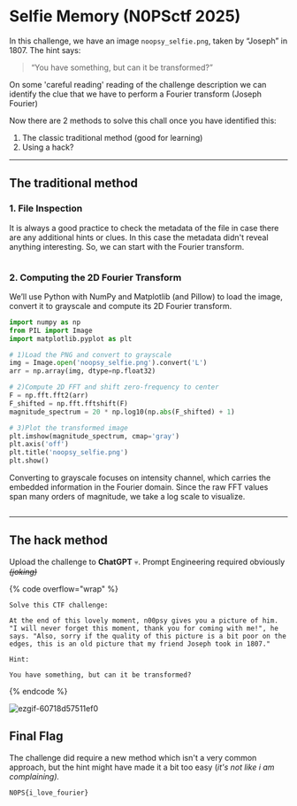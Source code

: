 # Selfie Memory (N0PSctf 2025)

In this challenge, we have an image `noopsy_selfie.png`, taken by “Joseph” in 1807. The hint says:

> “You have something, but can it be transformed?”

On some 'careful reading' reading of the challenge description we can identify the clue that we have to perform a Fourier transform (Joseph Fourier)

Now there are 2 methods to solve this chall once you have identified this:

1. The classic traditional method (good for learning)
2. Using a hack?

***

## The traditional method

### 1. File Inspection

It is always a good practice to check the metadata of the file in case there are any additional hints or clues. In this case the metadata didn't reveal anything interesting. So, we can start with the Fourier transform.

<figure><img src="https://github.com/user-attachments/assets/207cb48a-5865-4995-8c54-1ad581d2001c" alt=""><figcaption></figcaption></figure>

### 2. Computing the 2D Fourier Transform

We’ll use Python with NumPy and Matplotlib (and Pillow) to load the image, convert it to grayscale and compute its 2D Fourier transform.

```python
import numpy as np
from PIL import Image
import matplotlib.pyplot as plt

# 1)Load the PNG and convert to grayscale
img = Image.open('noopsy_selfie.png').convert('L')
arr = np.array(img, dtype=np.float32)

# 2)Compute 2D FFT and shift zero-frequency to center
F = np.fft.fft2(arr)
F_shifted = np.fft.fftshift(F)
magnitude_spectrum = 20 * np.log10(np.abs(F_shifted) + 1)

# 3)Plot the transformed image
plt.imshow(magnitude_spectrum, cmap='gray')
plt.axis('off')
plt.title('noopsy_selfie.png')
plt.show()
```

Converting to grayscale focuses on intensity channel, which carries the embedded information in the Fourier domain. Since the raw FFT values span many orders of magnitude, we take a log scale to visualize.

<figure><img src="https://github.com/user-attachments/assets/44c7120e-e306-420b-a65c-6051f6624a4f" alt=""><figcaption></figcaption></figure>

***

## The hack method

Upload the challenge to **ChatGPT** 💀. Prompt Engineering required obviously ~~_(joking)_~~

{% code overflow="wrap" %}
```
Solve this CTF challenge:

At the end of this lovely moment, n00psy gives you a picture of him. "I will never forget this moment, thank you for coming with me!", he says. "Also, sorry if the quality of this picture is a bit poor on the edges, this is an old picture that my friend Joseph took in 1807."

Hint:

You have something, but can it be transformed?
```
{% endcode %}

![ezgif-60718d57511ef0](https://github.com/user-attachments/assets/ff4c499d-972b-49a5-8fd9-cfd22562dc15)

## Final Flag

The challenge did require a new method which isn't a very common approach, but the hint might have made it a bit too easy (_it's not like i am complaining)._

```
N0PS{i_love_fourier}
```
